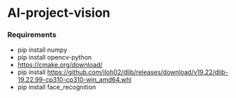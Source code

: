 # AI-project-vision

### Requirements
- pip install numpy
- pip install opencv-python
- https://cmake.org/download/
- pip install https://github.com/jloh02/dlib/releases/download/v19.22/dlib-19.22.99-cp310-cp310-win_amd64.whl
- pip install face_recognition
